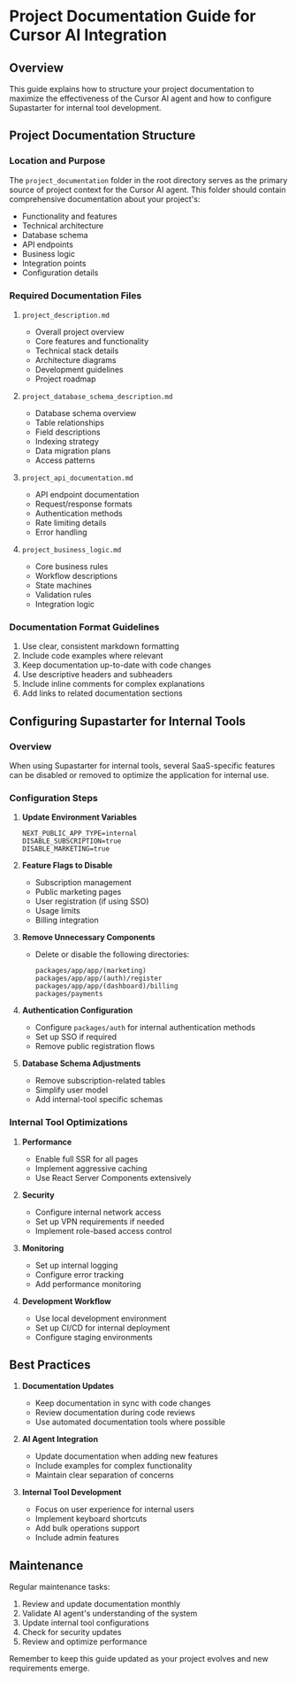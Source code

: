 # Project Documentation Guide for Cursor AI Integration

## Overview
This guide explains how to structure your project documentation to maximize the effectiveness of the Cursor AI agent and how to configure Supastarter for internal tool development.

## Project Documentation Structure

### Location and Purpose
The `project_documentation` folder in the root directory serves as the primary source of project context for the Cursor AI agent. This folder should contain comprehensive documentation about your project's:

- Functionality and features
- Technical architecture
- Database schema
- API endpoints
- Business logic
- Integration points
- Configuration details

### Required Documentation Files

1. `project_description.md`
   - Overall project overview
   - Core features and functionality
   - Technical stack details
   - Architecture diagrams
   - Development guidelines
   - Project roadmap

2. `project_database_schema_description.md`
   - Database schema overview
   - Table relationships
   - Field descriptions
   - Indexing strategy
   - Data migration plans
   - Access patterns

3. `project_api_documentation.md`
   - API endpoint documentation
   - Request/response formats
   - Authentication methods
   - Rate limiting details
   - Error handling

4. `project_business_logic.md`
   - Core business rules
   - Workflow descriptions
   - State machines
   - Validation rules
   - Integration logic

### Documentation Format Guidelines

1. Use clear, consistent markdown formatting
2. Include code examples where relevant
3. Keep documentation up-to-date with code changes
4. Use descriptive headers and subheaders
5. Include inline comments for complex explanations
6. Add links to related documentation sections

## Configuring Supastarter for Internal Tools

### Overview
When using Supastarter for internal tools, several SaaS-specific features can be disabled or removed to optimize the application for internal use.

### Configuration Steps

1. **Update Environment Variables**
   ```env
   NEXT_PUBLIC_APP_TYPE=internal
   DISABLE_SUBSCRIPTION=true
   DISABLE_MARKETING=true
   ```

2. **Feature Flags to Disable**
   - Subscription management
   - Public marketing pages
   - User registration (if using SSO)
   - Usage limits
   - Billing integration

3. **Remove Unnecessary Components**
   - Delete or disable the following directories:
     ```
     packages/app/app/(marketing)
     packages/app/app/(auth)/register
     packages/app/app/(dashboard)/billing
     packages/payments
     ```

4. **Authentication Configuration**
   - Configure `packages/auth` for internal authentication methods
   - Set up SSO if required
   - Remove public registration flows

5. **Database Schema Adjustments**
   - Remove subscription-related tables
   - Simplify user model
   - Add internal-tool specific schemas

### Internal Tool Optimizations

1. **Performance**
   - Enable full SSR for all pages
   - Implement aggressive caching
   - Use React Server Components extensively

2. **Security**
   - Configure internal network access
   - Set up VPN requirements if needed
   - Implement role-based access control

3. **Monitoring**
   - Set up internal logging
   - Configure error tracking
   - Add performance monitoring

4. **Development Workflow**
   - Use local development environment
   - Set up CI/CD for internal deployment
   - Configure staging environments

## Best Practices

1. **Documentation Updates**
   - Keep documentation in sync with code changes
   - Review documentation during code reviews
   - Use automated documentation tools where possible

2. **AI Agent Integration**
   - Update documentation when adding new features
   - Include examples for complex functionality
   - Maintain clear separation of concerns

3. **Internal Tool Development**
   - Focus on user experience for internal users
   - Implement keyboard shortcuts
   - Add bulk operations support
   - Include admin features

## Maintenance

Regular maintenance tasks:
1. Review and update documentation monthly
2. Validate AI agent's understanding of the system
3. Update internal tool configurations
4. Check for security updates
5. Review and optimize performance

Remember to keep this guide updated as your project evolves and new requirements emerge. 